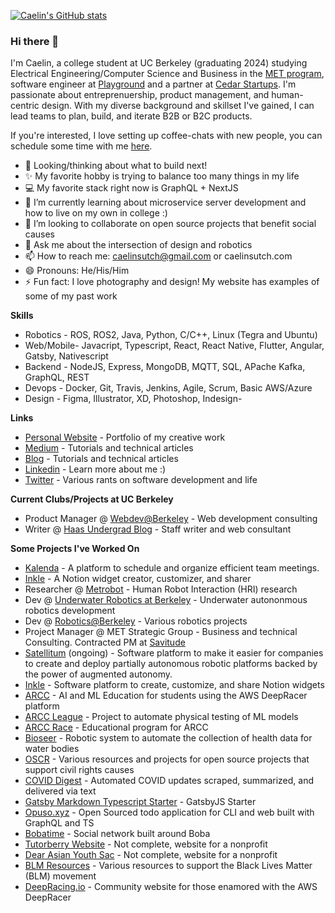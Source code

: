 [![Caelin's GitHub stats](https://github-readme-stats.vercel.app/api?username=caelinsutch&theme=dark&show_icons=true)](https://github.com/anuraghazra/github-readme-stats)

### Hi there 👋

I'm Caelin, a college student at UC Berkeley (graduating 2024) studying Electrical Engineering/Computer Science and Business in the [MET program](https://met.berkeley.edu/), software engineer at [Playground](https://www.tryplayground.com/) and a partner at [Cedar Startups](https://www.cedarstartups.com/). I'm passionate about entreprenuership, product management, and human-centric design. With my diverse background and skillset I've gained, I can lead teams to plan, build, and iterate B2B or B2C products. 

If you're interested, I love setting up coffee-chats with new people, you can schedule some time with me [here](https://calendly.com/caelinsutch/15min?back=1&month=2020-12).

- 🔭 Looking/thinking about what to build next!
- ✨ My favorite hobby is trying to balance too many things in my life
- 💻 My favorite stack right now is GraphQL + NextJS
- 🌱 I’m currently learning about microservice server development and how to live on my own in college :)
- 👯 I’m looking to collaborate on open source projects that benefit social causes
- 💬 Ask me about the intersection of design and robotics
- 📫 How to reach me: caelinsutch@gmail.com or caelinsutch.com
- 😄 Pronouns: He/His/Him
- ⚡ Fun fact: I love photography and design! My website has examples of some of my past work

**Skills**
- Robotics - ROS, ROS2, Java, Python, C/C++, Linux (Tegra and Ubuntu)
- Web/Mobile- Javacript, Typescript, React, React Native, Flutter, Angular, Gatsby, Nativescript
- Backend - NodeJS, Express, MongoDB, MQTT, SQL, APache Kafka, GraphQL, REST
- Devops - Docker, Git, Travis, Jenkins, Agile, Scrum, Basic AWS/Azure
- Design - Figma, Illustrator, XD, Photoshop, Indesign- 

**Links**
- [Personal Website](https://caelinsutch.com) - Portfolio of my creative work
- [Medium](https://medium.com/@caelinsutch) - Tutorials and technical articles
- [Blog](https://cometcode.io) - Tutorials and technical articles
- [Linkedin](https://linkedin.com/in/caelinsutch/) - Learn more about me :)
- [Twitter](https://twitter.com/caelin_sutch) - Various rants on software development and life

**Current Clubs/Projects at UC Berkeley**
- Product Manager @ [Webdev@Berkeley](https://webatberkeley.org/) - Web development consulting
- Writer @ [Haas Undergrad Blog](https://haasundergrad.wordpress.com/) - Staff writer and web consultant

**Some Projects I've Worked On**
- [Kalenda](http://kalenda.io/) - A platform to schedule and organize efficient team meetings. 
- [Inkle](https://inkle.xyz) - A Notion widget creator, customizer, and sharer 
- Researcher @ [Metrobot](https://github.com/metrobot-research) - Human Robot Interaction (HRI) research
- Dev @ [Underwater Robotics at Berkeley](https://urobotics.berkeley.edu/) - Underwater autononmous robotics development
- Dev @ [Robotics@Berkeley](https://rab.berkeley.edu/) - Various robotics projects
- Project Manager @ MET Strategic Group - Business and technical Consulting. Contracted PM at [Savitude](https://www.savitude.com/)
- [Satellitum](https://satellitum.io) (ongoing) - Software platform to make it easier for companies to create and deploy partially autonomous robotic platforms backed by the power of augmented autonomy.
- [Inkle](https://inkle.xyz/) - Software platform to create, customize, and share Notion widgets
- [ARCC](https://arcc.ai/) - AI and ML Education for students using the AWS DeepRacer platform
- [ARCC League](https://league.arcc.ai/) - Project to automate physical testing of ML models
- [ARCC Race](https://race.arcc.ai/) - Educational program for ARCC
- [Bioseer](https://issuu.com/caelinsutch/docs/bioseer_tech_report) - Robotic system to automate the collection of health data for water bodies
- [OSCR](https://opensourceforcivilrights.com/) - Various resources and projects for open source projects that support civil rights causes
- [COVID Digest](https://covid-digest.com/) - Automated COVID updates scraped, summarized, and delivered via text
- [Gatsby Markdown Typescript Starter](https://gatsby-typescript-markdown-starter.vercel.app/) - GatsbyJS Starter
- [Opuso.xyz](https://github.com/opuso-xyz) - Open Sourced todo application for CLI and web built with GraphQL and TS
- [Bobatime](https://bobati.me/) - Social network built around Boba
- [Tutorberry Website](https://tutorberry.vercel.app/) - Not complete, website for a nonprofit
- [Dear Asian Youth Sac](https://dear-asian-youth-landing.vercel.app/) - Not complete, website for a nonprofit
- [BLM Resources](https://caelinsutch.github.io/blm-resources/) - Various resources to support the Black Lives Matter (BLM) movement
- [DeepRacing.io](https://deepracing.io/) - Community website for those enamored with the AWS DeepRacer

